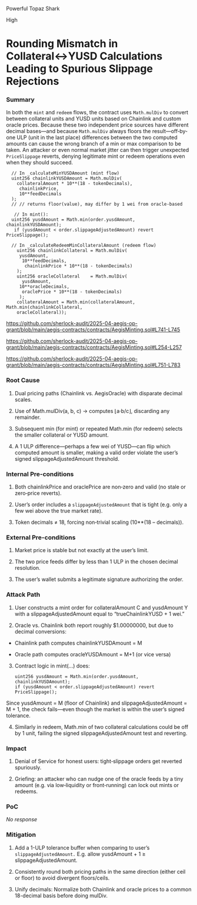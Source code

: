 Powerful Topaz Shark

High

# Rounding Mismatch in Collateral↔YUSD Calculations Leading to Spurious Slippage Rejections

### Summary

In both the `mint` and `redeem` flows, the contract uses `Math.mulDiv` to convert between collateral units and YUSD units based on Chainlink and custom oracle prices. Because these two independent price sources have different decimal bases—and because `Math.mulDiv` always floors the result—off‐by‐one ULP (unit in the last place) differences between the two computed amounts can cause the wrong branch of a min or max comparison to be taken. An attacker or even normal market jitter can then trigger unexpected `PriceSlippage` reverts, denying legitimate mint or redeem operations even when they should succeed.

      // In _calculateMinYUSDAmount (mint flow)
      uint256 chainlinkYUSDAmount = Math.mulDiv(
        collateralAmount * 10**(18 - tokenDecimals),
         chainlinkPrice,
         10**feedDecimals
      );
      // // returns floor(value), may differ by 1 wei from oracle-based

       // In mint():
      uint256 yusdAmount = Math.min(order.yusdAmount, chainlinkYUSDAmount);
       if (yusdAmount < order.slippageAdjustedAmount) revert PriceSlippage();

      // In _calculateRedeemMinCollateralAmount (redeem flow)
        uint256 chainlinkCollateral = Math.mulDiv(
         yusdAmount,
          10**feedDecimals,
           chainlinkPrice * 10**(18 - tokenDecimals)
        );
        uint256 oracleCollateral    = Math.mulDiv(
          yusdAmount,
         10**oracleDecimals,
          oraclePrice * 10**(18 - tokenDecimals)
         );
        collateralAmount = Math.min(collateralAmount, Math.min(chainlinkCollateral, 
        oracleCollateral));

https://github.com/sherlock-audit/2025-04-aegis-op-grant/blob/main/aegis-contracts/contracts/AegisMinting.sol#L741-L745

https://github.com/sherlock-audit/2025-04-aegis-op-grant/blob/main/aegis-contracts/contracts/AegisMinting.sol#L254-L257

https://github.com/sherlock-audit/2025-04-aegis-op-grant/blob/main/aegis-contracts/contracts/AegisMinting.sol#L751-L783




### Root Cause

1. Dual pricing paths (Chainlink vs. AegisOracle) with disparate decimal scales.

2. Use of Math.mulDiv(a, b, c) → computes ⌊a·b/c⌋, discarding any remainder.

3. Subsequent min (for mint) or repeated Math.min (for redeem) selects the smaller collateral or YUSD amount.

4. A 1 ULP difference—perhaps a few wei of YUSD—can flip which computed amount is smaller, making a valid order violate the user’s signed slippageAdjustedAmount threshold.

### Internal Pre-conditions

1. Both chainlinkPrice and oraclePrice are non‐zero and valid (no stale or zero‐price reverts).

2. User’s order includes a `slippageAdjustedAmount` that is tight (e.g. only a few wei above the true market rate).

3. Token decimals ≠ 18, forcing non‐trivial scaling (10**(18 – decimals)).

### External Pre-conditions

1. Market price is stable but not exactly at the user’s limit.

2. The two price feeds differ by less than 1 ULP in the chosen decimal resolution.

3. The user’s wallet submits a legitimate signature authorizing the order.

### Attack Path

1. User constructs a mint order for collateralAmount C and yusdAmount Y with a slippageAdjustedAmount equal to “trueChainlinkYUSD + 1 wei.”

2. Oracle vs. Chainlink both report roughly $1.00000000, but due to decimal conversions:

- Chainlink path computes chainlinkYUSDAmount = M

- Oracle path computes oracleYUSDAmount = M+1 (or vice versa)

3. Contract logic in mint(...) does:

       uint256 yusdAmount = Math.min(order.yusdAmount, chainlinkYUSDAmount);
       if (yusdAmount < order.slippageAdjustedAmount) revert PriceSlippage();

Since yusdAmount = M (floor of Chainlink) and slippageAdjustedAmount = M + 1, the check fails—even though the market is within the user’s signed tolerance.

4. Similarly in redeem, Math.min of two collateral calculations could be off by 1 unit, failing the signed slippageAdjustedAmount test and reverting.



### Impact

1. Denial of Service for honest users: tight‐slippage orders get reverted spuriously.

2. Griefing: an attacker who can nudge one of the oracle feeds by a tiny amount (e.g. via low‐liquidity or front‐running) can lock out mints or redeems.

### PoC

_No response_

### Mitigation

1. Add a 1-ULP tolerance buffer when comparing to user’s `slippageAdjustedAmount.` E.g. allow yusdAmount + 1 ≥ slippageAdjustedAmount.

2. Consistently round both pricing paths in the same direction (either ceil or floor) to avoid divergent floors/ceils.

3. Unify decimals: Normalize both Chainlink and oracle prices to a common 18-decimal basis before doing mulDiv.